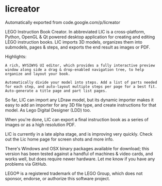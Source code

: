 # licreator
Automatically exported from code.google.com/p/licreator

LEGO Instruction Book Creator. In abbreviated LIC is a cross-platform, Python, OpenGL & Qt powered desktop application for creating and editing LEGO instruction books. 
LIC imports 3D models, organizes them into submodels, pages & steps, and exports the end result as images or PDF.

Highlights:

    A rich, WYSIWYG UI editor, which provides a fully interactive preview window along side a drag & drop-enabled navigation tree, to help organize and layout your book. 

    Automatically divide your model into steps. Add a list of parts needed for each step, and auto-layout multiple steps per page for a best fit. Auto-generate a title page and part list pages. 

So far, LIC can import any LDraw model, but its dynamic importer makes it easy to add an importer for any 3D file type, and create instructions for that model. As Lego Digital Designer (LDD) too.

When you're done, LIC can export a final instruction book as a series of images or as a high resolution PDF.

LIC is currently in a late alpha stage, and is improving very quickly. Check out the Lic home page for screen shots and more info.

There's Windows and OSX binary packages available for download; this version has been tested against a handful of machines & video cards, and works well, but does require newer hardware. 
Let me know if you have any problems via GitHub.

LEGO® is a registered trademark of the LEGO Group, which does not sponsor, endorse, or authorize this software project. 
